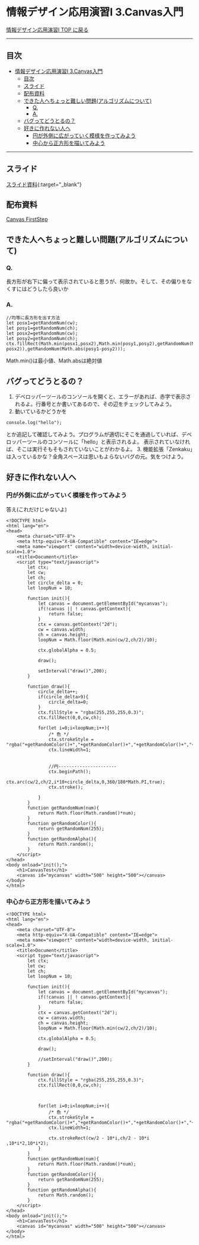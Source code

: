 # 情報デザイン応用演習I 3.Canvas入門

[情報デザイン応用演習I TOP に戻る](./index.md)

---

## 目次

- [情報デザイン応用演習I 3.Canvas入門](#情報デザイン応用演習i-3canvas入門)
  - [目次](#目次)
  - [スライド](#スライド)
  - [配布資料](#配布資料)
  - [できた人へちょっと難しい問題(アルゴリズムについて)](#できた人へちょっと難しい問題アルゴリズムについて)
    - [Q.](#q)
    - [A.](#a)
  - [バグってどうとるの？](#バグってどうとるの)
  - [好きに作れない人へ](#好きに作れない人へ)
    - [円が外側に広がっていく模様を作ってみよう](#円が外側に広がっていく模様を作ってみよう)
    - [中心から正方形を描いてみよう](#中心から正方形を描いてみよう)

---

## スライド

[スライド資料](./ida_03slide.pdf){:target="_blank"}

## 配布資料

[Canvas FirstStep](./tex/CanvasFirstStep.pdf)

## できた人へちょっと難しい問題(アルゴリズムについて)
### Q.
長方形が右下に偏って表示されていると思うが、何故か。そして、その偏りをなくすにはどうしたら良いか

### A.
```
//均等に長方形を出す方法
let posx1=getRandomNum(cw);
let posy1=getRandomNum(ch);
let posx2=getRandomNum(cw);
let posy2=getRandomNum(ch);
ctx.fillRect(Math.min(posx1,posx2),Math.min(posy1,posy2),getRandomNum(Math.abs(posx1-posx2)),getRandomNum(Math.abs(posy1-posy2)));
```

Math.min()は最小値、Math.absは絶対値

## バグってどうとるの？
1. デベロッパーツールのコンソールを開くと、エラーがあれば、赤字で表示されるよ。行番号とか書いてあるので、その辺をチェックしてみよう。
2. 動いているかどうかを
```
console.log("hello");
```
とか追記して確認してみよう。プログラムが適切にそこを通過していれば、デベロッパーツールのコンソールに「hello」と表示されるよ。
表示されていなければ、そこは実行そもそもされていないことがわかるよ。
3. 機能拡張「Zenkaku」は入っているかな？全角スペースは思いもよらないバグの元。気をつけよう。

## 好きに作れない人へ
### 円が外側に広がっていく模様を作ってみよう
答え(これだけじゃないよ)
```
<!DOCTYPE html>
<html lang="en">
<head>
    <meta charset="UTF-8">
    <meta http-equiv="X-UA-Compatible" content="IE=edge">
    <meta name="viewport" content="width=device-width, initial-scale=1.0">
    <title>Document</title>
    <script type="text/javascript">
        let ctx;
        let cw;
        let ch;
        let circle_delta = 0;
        let loopNum = 10;

        function init(){
            let canvas = document.getElementById("mycanvas");
            if(!canvas || ! canvas.getContext){
                return false;
            }
            ctx = canvas.getContext("2d");
            cw = canvas.width;
            ch = canvas.height;
            loopNum = Math.floor(Math.min(cw/2,ch/2)/10);

            ctx.globalAlpha = 0.5;

            draw();

            setInterval("draw()",200);
        }

        function draw(){
            circle_delta++;
            if(circle_delta>9){
                circle_delta=0;
            }
            ctx.fillStyle = "rgba(255,255,255,0.3)";
            ctx.fillRect(0,0,cw,ch);

            for(let i=0;i<loopNum;i++){
                /* 色 */
                ctx.strokeStyle = "rgba("+getRandomColor()+","+getRandomColor()+","+getRandomColor()+","+getRandomAlpha()+")";
                ctx.lineWidth=1;


                //円----------------------
                ctx.beginPath();
                ctx.arc(cw/2,ch/2,i*10+circle_delta,0,360/180*Math.PI,true);
                ctx.stroke();
                                
            }
        }
        function getRandomNum(num){
            return Math.floor(Math.random()*num);
        }
        function getRandomColor(){
            return getRandomNum(255);
        }
        function getRandomAlpha(){
            return Math.random();
        }
    </script>
</head>
<body onload="init();">
    <h1>CanvasTest</h1>
    <canvas id="mycanvas" width="500" height="500"></canvas>
</body>
</html>
```

### 中心から正方形を描いてみよう

```
<!DOCTYPE html>
<html lang="en">
<head>
    <meta charset="UTF-8">
    <meta http-equiv="X-UA-Compatible" content="IE=edge">
    <meta name="viewport" content="width=device-width, initial-scale=1.0">
    <title>Document</title>
    <script type="text/javascript">
        let ctx;
        let cw;
        let ch;
        let loopNum = 10;

        function init(){
            let canvas = document.getElementById("mycanvas");
            if(!canvas || ! canvas.getContext){
                return false;
            }
            ctx = canvas.getContext("2d");
            cw = canvas.width;
            ch = canvas.height;
            loopNum = Math.floor(Math.min(cw/2,ch/2)/10);

            ctx.globalAlpha = 0.5;

            draw();

            //setInterval("draw()",200);
        }

        function draw(){
            ctx.fillStyle = "rgba(255,255,255,0.3)";
            ctx.fillRect(0,0,cw,ch);



            for(let i=0;i<loopNum;i++){
                /* 色 */
                ctx.strokeStyle = "rgba("+getRandomColor()+","+getRandomColor()+","+getRandomColor()+","+getRandomAlpha()+")";
                ctx.lineWidth=1;
                
                ctx.strokeRect(cw/2 - 10*i,ch/2 - 10*i ,10*i*2,10*i*2);
            }
        }
        function getRandomNum(num){
            return Math.floor(Math.random()*num);
        }
        function getRandomColor(){
            return getRandomNum(255);
        }
        function getRandomAlpha(){
            return Math.random();
        }
    </script>
</head>
<body onload="init();">
    <h1>CanvasTest</h1>
    <canvas id="mycanvas" width="500" height="500"></canvas>
</body>
</html>
```